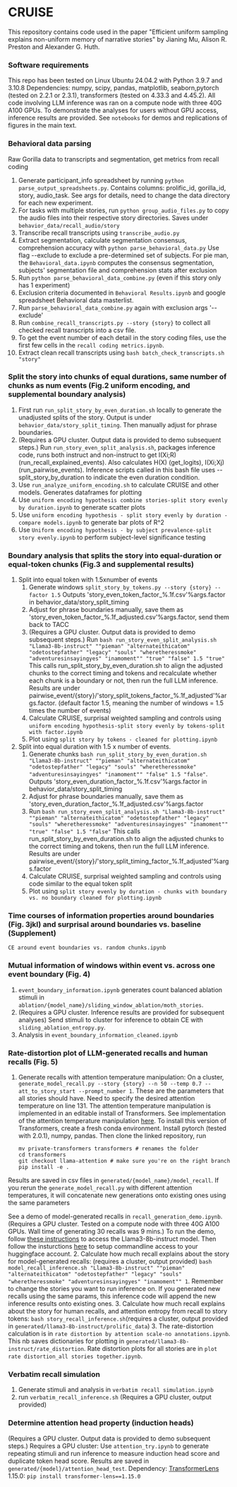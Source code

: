 # CRUISE
This repository contains code used in the paper "Efficient uniform sampling explains non-uniform memory of narrative stories" by Jianing Mu, Alison R. Preston and Alexander G. Huth. 

### Software requirements
This repo has been tested on Linux Ubuntu 24.04.2 with Python 3.9.7 and 3.10.8
Dependencies: numpy, scipy, pandas, matplotlib, seaborn,pytorch (tested on 2.2.1 or 2.3.1), transformers (tested on 4.33.3 and 4.45.2). 
All code involving LLM inference was ran on a compute node with three 40G A100 GPUs. To demonstrate the analyses for users without GPU access, inference results are provided. 
See ```notebooks``` for demos and replications of figures in the main text. 

### Behavioral data parsing 
Raw Gorilla data to transcripts and segmentation, get metrics from recall coding
1. Generate participant_info spreadsheet by running ```python parse_output_spreadsheets.py```. Contains columns: prolific_id, gorilla_id, story, audio_task. See args for details, need to change the data directory for each new experiment. 
2. For tasks with multiple stories, run ```python group_audio_files.py``` to copy the audio files into their respective story directories. Saves under ```behavior_data/recall_audio/story```
3. Transcribe recall transcripts using ```transcribe_audio.py```
4. Extract segmentation, calculate segmentation consensus, comprehension accuracy with 
    ```python parse_behavioral_data.py```
    Use flag --exclude to exclude a pre-determined set of subjects. 
    For pie man, the ```Behavioral_data.ipynb``` computes the consensus segmentation, subjects' segmentation file and comprehension stats after exclusion
5. Run ```python parse_behavioral_data_combine.py``` (even if this story only has 1 experiment)
6. Exclusion criteria documented in ```Behavioral Results.ipynb``` and google spreadsheet Behavioral data masterlist. 
7. Run ```parse_behavioral_data_combine.py``` again with exclusion args '--exclude'
8. Run ```combine_recall_transcripts.py --story {story}``` to collect all checked recall transcripts into a csv file.
9. To get the event number of each detail in the story coding files, use the first few cells in the ```recall coding metrics.ipynb```. 
10. Extract clean recall transcripts using ```bash batch_check_transcripts.sh "story"```


### Split the story into chunks of equal durations, same number of chunks as num events (Fig.2 uniform encoding, and supplemental boundary analysis)
1. First run ```run_split_story_by_even_duration.sh``` locally to generate the unadjusted splits of the story. Output is under ```behavior_data/story_split_timing```. Then manually adjust for phrase boundaries. 
2. (Requires a GPU cluster. Output data is provided to demo subsequent steps.) Run ```run_story_even_split_analysis.sh```, packages inference code, runs both instruct and non-instruct to get I(Xi;R) (run_recall_explained_events). Also calculates H(X) (get_logits), I(Xi;Xj) (run_pairwise_events). Inference scripts called in this bash file uses --split_story_by_duration to indicate the even duration condition. 
3. Use ```run_analyze_uniform_encoding.sh``` to calculate CRUISE and other models. Generates dataframes for plotting
4. Use ```uniform encoding hypothesis combine stories-split story evenly by duration.ipynb``` to generate scatter plots 
5. Use ```uniform encoding hypothesis - split story evenly by duration - compare models.ipynb``` to generate bar plots of R^2
6. Use ```Uniform encoding hypothesis - by subject prevalence-split story evenly.ipynb``` to perform subject-level significance testing 


### Boundary analysis that splits the story into equal-duration or equal-token chunks (Fig.3 and supplemental results)
1. Split into equal token with 1.5xnumber of events 
    1. Generate windows ```split_story_by_tokens.py --story {story} --factor 1.5``` Outputs 'story_even_token_factor_%.1f.csv'%args.factor in behavior_data/story_split_timing
    2. Adjust for phrase boundaries manually, save them as 'story_even_token_factor_%.1f_adjusted.csv'%args.factor, send them back to TACC
    3. (Requires a GPU cluster. Output data is provided to demo subsequent steps.) Run ```bash run_story_even_split_analysis.sh "Llama3-8b-instruct" ""pieman" "alternateithicatom" "odetostepfather" "legacy" "souls" "wheretheressmoke" "adventuresinsayingyes" "inamoment"" "true" "false" 1.5 "true"``` This calls run_split_story_by_even_duration.sh to align the adjusted chunks to the correct timing and tokens and recalculate whether each chunk is a boundary or not, then run the full LLM inference. Results are under pairwise_event/{story}/'story_split_tokens_factor_%.1f_adjusted'%args.factor. (default factor 1.5, meaning the number of windows = 1.5 times the number of events)
    4. Calculate CRUISE, surprisal weighted sampling and controls using ```uniform encoding hypothesis-split story evenly by tokens-split with factor.ipynb```
    5. Plot using ```split story by tokens - cleaned for plotting.ipynb```
2. Split into equal duration with 1.5 x number of events. 
    1. Generate chunks ```bash run_split_story_by_even_duration.sh "Llama3-8b-instruct" ""pieman" "alternateithicatom" "odetostepfather" "legacy" "souls" "wheretheressmoke" "adventuresinsayingyes" "inamoment"" "false" 1.5 "false"```. Outputs 'story_even_duration_factor_%.1f.csv'%args.factor in behavior_data/story_split_timing
    2. Adjust for phrase boundaries manually, save them as 'story_even_duration_factor_%.1f_adjusted.csv'%args.factor
    3. Run ```bash run_story_even_split_analysis.sh "Llama3-8b-instruct" ""pieman" "alternateithicatom" "odetostepfather" "legacy" "souls" "wheretheressmoke" "adventuresinsayingyes" "inamoment"" "true" "false" 1.5 "false"``` This calls run_split_story_by_even_duration.sh to align the adjusted chunks to the correct timing and tokens, then run the full LLM inference. Results are under pairwise_event/{story}/'story_split_timing_factor_%.1f_adjusted'%args.factor
    4. Calculate CRUISE, surprisal weighted sampling and controls using code similar to the equal token split
    5. Plot using ```split story evenly by duration - chunks with boundary vs. no boundary cleaned for plotting.ipynb```

### Time courses of information properties around boundaries (Fig. 3jkl) and surprisal around boundaries vs. baseline (Supplement)
```CE around event boundaries vs. random chunks.ipynb```

### Mutual information of windows within event vs. across one event boundary (Fig. 4)
1. ```event_boundary_information.ipynb``` generates count balanced ablation stimuli in ```ablation/{model_name}/sliding_window_ablation/moth_stories```. 
2. (Requires a GPU cluster. Inference results are provided for subsequent analyses) Send stimuli to cluster for inference to obtain CE with ```sliding_ablation_entropy.py```. 
3. Analysis in ```event_boundary_information_cleaned.ipynb```

### Rate-distortion plot of LLM-generated recalls and human recalls (Fig. 5)
1. Generate recalls with attention temperature manipulation: On a cluster, ```generate_model_recall.py --story {story} --n 50 --temp 0.7 --att_to_story_start --prompt_number 1```. These are the parameters that all stories should have. Need to specify the desired attention temperature on line 131. 
    The attention temperature manipulation is implemented in an editable install of Transformers. See implementation of the attention temperature manipulation [here](https://github.com/mujn1461/private-transformers/blob/61e7edd0a1af2baa2447d9dbb2ffd85010581efc/src/transformers/models/llama/modeling_llama.py#L295). To install this version of Transformers, create a fresh conda environment. Install pytorch (tested with 2.0.1), numpy, pandas. Then clone the linked repository, run
    ```
    mv private-transformers transformers # renames the folder
    cd transformers
    git checkout llama-attention # make sure you're on the right branch
    pip install -e .
    ```
Results are saved in csv files in ```generated/{model_name}/model_recall```. 
If you rerun the ```generate_model_recall.py``` with different attention temperatures, it will concatenate new generations onto existing ones using the same parameters

See a demo of model-generated recalls in ```recall_generation_demo.ipynb```. (Requires a GPU cluster. Tested on a compute node with three 40G A100 GPUs. Wall time of generating 30 recalls was 9 mins.) To run the demo, follow [these instructions](https://huggingface.co/meta-llama/Meta-Llama-3-8B-Instruct) to access the Llama3-8b-instruct model. Then follow the insturctions [here](https://huggingface.co/docs/huggingface_hub/en/guides/cli) to setup commandline access to your huggingface account. 
2. Calculate how much recall explains about the story for model-generated recalls: (requires a cluster, output provided) ```bash model_recall_inference.sh "Llama3-8b-instruct" ""pieman" "alternateithicatom" "odetostepfather" "legacy" "souls" "wheretheressmoke" "adventuresinsayingyes" "inamoment"" 1```. Remember to change the stories you want to run inference on. If you generated new recalls using the same params, this inference code will append the new inference results onto existing ones. 
3. Calculate how much recall explains about the story for human recalls, and attention entropy from recall to story tokens: ```bash story_recall_inference.sh```(requires a cluster, output provided in ```generated/llama3-8b-instruct/prolific_data```)
3. The rate-distortion calculation is in ```rate distortion by attention scale-no annotations.ipynb```. This nb saves dictionaries for plotting in ```generated/llama3-8b-instruct/rate_distortion```. Rate distortion plots for all stories are in ```plot rate distortion_all stories together.ipynb```. 
    

### Verbatim recall simulation 
1. Generate stimuli and analysis in ```verbatim recall simulation.ipynb```
2. run ```verbatim_recall_inference.sh``` (Requires a GPU cluster, output provided)

### Determine attention head property (induction heads)
(Requires a GPU cluster. Output data is provided to demo subsequent steps.) Requires a GPU cluster: Use ```attention_try.ipynb``` to generate repeating stimuli and run inference to measure induction head score and duplicate token head score. Results are saved in ```generated/{model}/attention_head_test```. Dependency: [TransformerLens](https://github.com/TransformerLensOrg/TransformerLens) 1.15.0: ```pip install transformer-lens==1.15.0```

